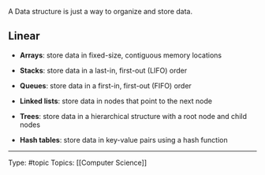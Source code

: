 
A Data structure is just a way to organize and store data.

## Linear
- **Arrays**: store data in fixed-size, contiguous memory locations
- **Stacks**: store data in a last-in, first-out (LIFO) order
- **Queues**: store data in a first-in, first-out (FIFO) order
- **Linked lists**: store data in nodes that point to the next node


- **Trees**: store data in a hierarchical structure with a root node and child nodes
- **Hash tables**: store data in key-value pairs using a hash function

___
Type: #topic 
Topics: [[Computer Science]]